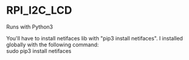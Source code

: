 # RPI_I2C_LCD
Runs with Python3

You'll have to install netifaces lib with "pip3 install netifaces".
I installed globally with the following command:<br>sudo pip3 install netifaces
